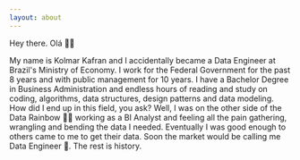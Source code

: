 ```yaml
---
layout: about
---
```


Hey there. Olá 👋🙂 

My name is Kolmar Kafran and I accidentally became a Data Engineer at Brazil's Ministry of Economy. I work for the Federal Government for the past 8 years and with public management for 10 years. I have a Bachelor Degree in Business Administration and endless hours of reading and study on coding, algorithms, data structures, design patterns and data modeling. How did I end up in this field, you ask? Well, I was on the other side of the Data Rainbow 🌈🦄 working as a BI Analyst and feeling all the pain gathering, wrangling and bending the data I needed. Eventually I was good enough to others came to me to get their data. Soon the market would be calling me Data Engineer 🥳. The rest is history.
